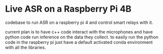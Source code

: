 # Live ASR on a Raspberry Pi 4B
codebase to run ASR on a raspberry pi 4 and control smart relays with it.

current plan is to have c++ code interact with the microphones and have python code run inference on the data they collect.
to easily run the python code in the raspberry pi just have a default activated conda environment with all the libraries.
